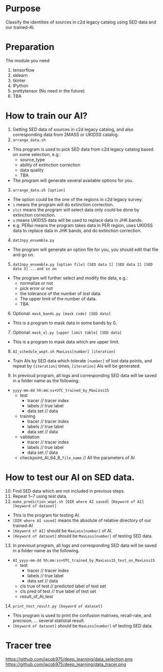 # Purpose
Classify the identities of sources in c2d legacy catalog using SED data and our trained-AI.

# Preparation
The module you need
1. tensorflow
2. sklearn
3. tkinter
4. IPython
5. prettytensor (No need in the future)
4. TBA

# How to train our AI?
1. Getting SED data of sources in c2d legacy catalog, and also corresponding data from 2MASS or UKIDSS catalog.
2. ```arrange_data.sh```
  + This program is used to pick SED data from c2d legacy catalog based on some selection, e.g.:
    + source_type
    + ability of extinction correction
    + data quality
    + TBA
  + The program will generate several available options for you.
3. ```arrange_data.sh [option]```
  + The option could be the one of the regions in c2d legacy survey.
  + ```i``` means the program will do extinction correction.
  + ```slct``` means the program will select data only could be done by extinction correction.
  + ```u``` means UKIDSS data will be used to replace data in JHK bands.
  + e.g. PERui means the program takes data in PER region, uses UKIDSS data to replace data in JHK bands, and do extinction correction.
4. ```dat2npy_ensemble.py```
  + The program will generate an option file for you, you should edit that file and go on.
5. ```dat2npy_ensemble.py [option file] [SED data 1] [SED data 2] [SED data 3] ...and so on```
  + The program will further select and modify the data, e.g.:
    + normalize or not
    + pick error or not
    + the tolerance of the number of lost data.
    + The upper limit of the number of data.
    + TBA
6. Optional: ```mask_bands.py [mask code] [SED data]```
  + This is a program to mask data in some bands by 0.
7. Optional: ```mask_ul.py [upper limit table] [SED data]```
  + This is a program to mask data which are upper limit.
8. ```AI_schedule_wopt.sh MaxLoss[number] [iteration]```
  + Train AIs by SED data which tolerate ```[number]``` of lost data points, and repeat by ```[iteration]``` times, ```[iteration]``` AIs will be generated.
9. In previoud program, all logs and corresponding SED data will be saved in a folder name as the following.
  + `yyyy-mm-dd hh:mm:ss+UTC_trained_by_MaxLoss15`
    + test
      + tracer	        // tracer index
      + labels		    // true label
      + data set		    // data
    + training
      + tracer            // tracer index
      + labels            // true label
      + data set          // data
    + validation
      + tracer             // tracer index
      + labels            // true label
      + data set          // data
    + checkpoint_AI_64_8_`file_name`          // All the parameters of AI
# How to test our AI on SED data.
10. Find SED data which are not included in previous steps.
11. Repeat 1~7 using test data.
12. ```make_prediction_wopt.sh [DIR where AI saved] [Keyword of AI] [keyword of dataset]```
  + This is the program for testing AI.
  + ```[DIR where AI saved]``` means the absolute of relative directory of our trained-AI
  + ```[Keyword of AI]``` should be ```MaxLoss[number]``` of AI.
  + ```[Keyword of dataset]``` should be ```MaxLoss[number]``` of testing SED data.
13. In previoud program, all logs and corresponding SED data will be saved in a folder name as the following.
  + `AI_yyyy-mm-dd hh:mm:ss+UTC_trained_by_MaxLoss15_test_on_MaxLoss15`
    + test
      + tracer            // tracer index
      + labels            // true label
      + data set          // data
    + cls true of test                        // predicted label of test set
    + cls pred of test                        // true label of test set
    + result_of_AI_test
14. ```print_test_result.py [keyword of dataset]```
  + This program is used to print the confusion matrixes, recall-rate, and precision, ... several statistial result.
  + ```[Keyword of dataset]``` should be ```MaxLoss[number]``` of testing SED data.

# Tracer tree
https://github.com/jacob975/deep_learning/data_selection.png
https://github.com/jacob975/deep_learning/data_tracer.png
